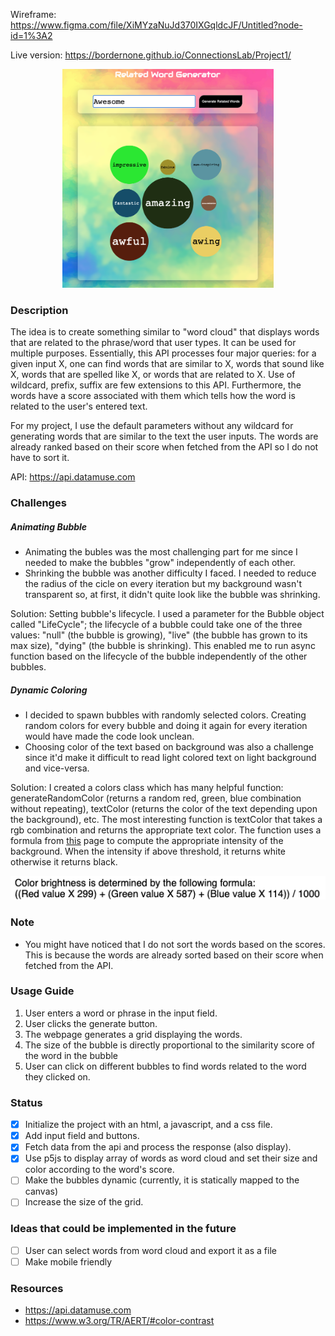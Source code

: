 Wireframe: https://www.figma.com/file/XiMYzaNuJd370IXGqldcJF/Untitled?node-id=1%3A2

Live version: https://bordernone.github.io/ConnectionsLab/Project1/

<center>
<img src="screenshot1.png" height=350 />
</center>

### Description

The idea is to create something similar to "word cloud" that displays words that are related to the phrase/word that user types. It can be used for multiple purposes. Essentially, this API processes four major queries: for a given input X, one can find words that are similar to X, words that sound like X, words that are spelled like X, or words that are related to X. Use of wildcard, prefix, suffix are few extensions to this API. Furthermore, the words have a score associated with them which tells how the word is related to the user's entered text.

For my project, I use the default parameters without any wildcard for generating words that are similar to the text the user inputs. The words are already ranked based on their score when fetched from the API so I do not have to sort it.

API: https://api.datamuse.com

### Challenges

##### Animating Bubble

-   Animating the bubles was the most challenging part for me since I needed to make the bubbles "grow" independently of each other.
-   Shrinking the bubble was another difficulty I faced. I needed to reduce the radius of the cicle on every iteration but my background wasn't transparent so, at first, it didn't quite look like the bubble was shrinking.

Solution: Setting bubble's lifecycle. I used a parameter for the Bubble object called "LifeCycle"; the lifecycle of a bubble could take one of the three values: "null" (the bubble is growing), "live" (the bubble has grown to its max size), "dying" (the bubble is shrinking). This enabled me to run async function based on the lifecycle of the bubble independently of the other bubbles.

##### Dynamic Coloring

-   I decided to spawn bubbles with randomly selected colors. Creating random colors for every bubble and doing it again for every iteration would have made the code look unclean.
-   Choosing color of the text based on background was also a challenge since it'd make it difficult to read light colored text on light background and vice-versa.

Solution: I created a colors class which has many helpful function: generateRandomColor (returns a random red, green, blue combination without repeating), textColor (returns the color of the text depending upon the background), etc. The most interesting function is textColor that takes a rgb combination and returns the appropriate text color. The function uses a formula from [this](https://www.w3.org/TR/AERT/#color-contrast) page to compute the appropriate intensity of the background. When the intensity if above threshold, it returns white otherwise it returns black.

<center>
<img src="color-intensity.png" />
</center>

### Note
- You might have noticed that I do not sort the words based on the scores. This is because the words are already sorted based on their score when fetched from the API.

### Usage Guide
1. User enters a word or phrase in the input field.
2. User clicks the generate button.
3. The webpage generates a grid displaying the words.
4. The size of the bubble is directly proportional to the similarity score of the word in the bubble
5. User can click on different bubbles to find words related to the word they clicked on.

### Status

-   [x] Initialize the project with an html, a javascript, and a css file.
-   [x] Add input field and buttons.
-   [x] Fetch data from the api and process the response (also display).
-   [x] Use p5js to display array of words as word cloud and set their size and color according to the word's score.
-   [ ] Make the bubbles dynamic (currently, it is statically mapped to the canvas)
-   [ ] Increase the size of the grid.

### Ideas that could be implemented in the future

-   [ ] User can select words from word cloud and export it as a file
-   [ ] Make mobile friendly

### Resources

- https://api.datamuse.com
- https://www.w3.org/TR/AERT/#color-contrast
